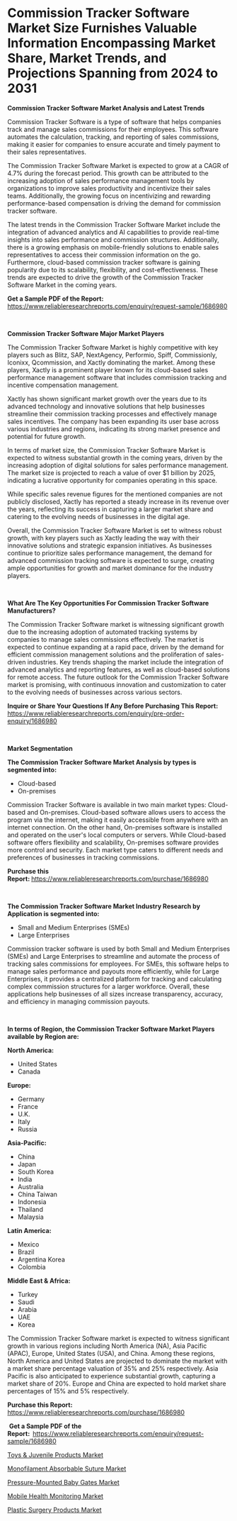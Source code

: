 <p><h1>Commission Tracker Software Market Size Furnishes Valuable Information Encompassing Market Share, Market Trends, and Projections Spanning from 2024 to 2031</h1></p><p><strong>Commission Tracker Software Market Analysis and Latest Trends</strong></p>
<p><p>Commission Tracker Software is a type of software that helps companies track and manage sales commissions for their employees. This software automates the calculation, tracking, and reporting of sales commissions, making it easier for companies to ensure accurate and timely payment to their sales representatives.</p><p>The Commission Tracker Software Market is expected to grow at a CAGR of 4.7% during the forecast period. This growth can be attributed to the increasing adoption of sales performance management tools by organizations to improve sales productivity and incentivize their sales teams. Additionally, the growing focus on incentivizing and rewarding performance-based compensation is driving the demand for commission tracker software.</p><p>The latest trends in the Commission Tracker Software Market include the integration of advanced analytics and AI capabilities to provide real-time insights into sales performance and commission structures. Additionally, there is a growing emphasis on mobile-friendly solutions to enable sales representatives to access their commission information on the go. Furthermore, cloud-based commission tracker software is gaining popularity due to its scalability, flexibility, and cost-effectiveness. These trends are expected to drive the growth of the Commission Tracker Software Market in the coming years.</p></p>
<p><strong>Get a Sample PDF of the Report:&nbsp;</strong> <a href="https://www.reliableresearchreports.com/enquiry/request-sample/1686980">https://www.reliableresearchreports.com/enquiry/request-sample/1686980</a></p>
<p>&nbsp;</p>
<p><strong>Commission Tracker Software Major Market Players</strong></p>
<p><p>The Commission Tracker Software Market is highly competitive with key players such as Blitz, SAP, NextAgency, Performio, Spiff, Commissionly, Iconixx, Qcommission, and Xactly dominating the market. Among these players, Xactly is a prominent player known for its cloud-based sales performance management software that includes commission tracking and incentive compensation management.</p><p>Xactly has shown significant market growth over the years due to its advanced technology and innovative solutions that help businesses streamline their commission tracking processes and effectively manage sales incentives. The company has been expanding its user base across various industries and regions, indicating its strong market presence and potential for future growth.</p><p>In terms of market size, the Commission Tracker Software Market is expected to witness substantial growth in the coming years, driven by the increasing adoption of digital solutions for sales performance management. The market size is projected to reach a value of over $1 billion by 2025, indicating a lucrative opportunity for companies operating in this space.</p><p>While specific sales revenue figures for the mentioned companies are not publicly disclosed, Xactly has reported a steady increase in its revenue over the years, reflecting its success in capturing a larger market share and catering to the evolving needs of businesses in the digital age.</p><p>Overall, the Commission Tracker Software Market is set to witness robust growth, with key players such as Xactly leading the way with their innovative solutions and strategic expansion initiatives. As businesses continue to prioritize sales performance management, the demand for advanced commission tracking software is expected to surge, creating ample opportunities for growth and market dominance for the industry players.</p></p>
<p>&nbsp;</p>
<p><strong>What Are The Key Opportunities For Commission Tracker Software Manufacturers?</strong></p>
<p><p>The Commission Tracker Software market is witnessing significant growth due to the increasing adoption of automated tracking systems by companies to manage sales commissions effectively. The market is expected to continue expanding at a rapid pace, driven by the demand for efficient commission management solutions and the proliferation of sales-driven industries. Key trends shaping the market include the integration of advanced analytics and reporting features, as well as cloud-based solutions for remote access. The future outlook for the Commission Tracker Software market is promising, with continuous innovation and customization to cater to the evolving needs of businesses across various sectors.</p></p>
<p><strong>Inquire or Share Your Questions If Any Before Purchasing This Report:</strong> <a href="https://www.reliableresearchreports.com/enquiry/pre-order-enquiry/1686980">https://www.reliableresearchreports.com/enquiry/pre-order-enquiry/1686980</a></p>
<p>&nbsp;</p>
<p><strong>Market Segmentation</strong></p>
<p><strong>The Commission Tracker Software Market Analysis by types is segmented into:</strong></p>
<p><ul><li>Cloud-based</li><li>On-premises</li></ul></p>
<p><p>Commission Tracker Software is available in two main market types: Cloud-based and On-premises. Cloud-based software allows users to access the program via the internet, making it easily accessible from anywhere with an internet connection. On the other hand, On-premises software is installed and operated on the user's local computers or servers. While Cloud-based software offers flexibility and scalability, On-premises software provides more control and security. Each market type caters to different needs and preferences of businesses in tracking commissions.</p></p>
<p><strong>Purchase this Report:&nbsp;</strong><a href="https://www.reliableresearchreports.com/purchase/1686980">https://www.reliableresearchreports.com/purchase/1686980</a></p>
<p>&nbsp;</p>
<p><strong>The Commission Tracker Software Market Industry Research by Application is segmented into:</strong></p>
<p><ul><li>Small and Medium Enterprises (SMEs)</li><li>Large Enterprises</li></ul></p>
<p><p>Commission tracker software is used by both Small and Medium Enterprises (SMEs) and Large Enterprises to streamline and automate the process of tracking sales commissions for employees. For SMEs, this software helps to manage sales performance and payouts more efficiently, while for Large Enterprises, it provides a centralized platform for tracking and calculating complex commission structures for a larger workforce. Overall, these applications help businesses of all sizes increase transparency, accuracy, and efficiency in managing commission payouts.</p></p>
<p>&nbsp;</p>
<p><strong>In terms of Region, the Commission Tracker Software Market Players available by Region are:</strong></p>
<p>
    <p> <strong> North America: </strong>
        <ul>
            <li>United States</li>
            <li>Canada</li>
        </ul>
        </p> 
    <p> <strong> Europe: </strong>
        <ul>
            <li>Germany</li>
            <li>France</li>
            <li>U.K.</li>
            <li>Italy</li>
            <li>Russia</li>
        </ul>
        </p> 
    <p> <strong> Asia-Pacific: </strong>
        <ul>
            <li>China</li>
            <li>Japan</li>
            <li>South Korea</li>
            <li>India</li>
            <li>Australia</li>
            <li>China Taiwan</li>
            <li>Indonesia</li>
            <li>Thailand</li>
            <li>Malaysia</li>
        </ul>
        </p> 
    <p> <strong> Latin America: </strong>
        <ul>
            <li>Mexico</li>
            <li>Brazil</li>
            <li>Argentina Korea</li>
            <li>Colombia</li>
        </ul>
        </p> 
    <p> <strong> Middle East & Africa: </strong>
        <ul>
            <li>Turkey</li>
            <li>Saudi</li>
            <li>Arabia</li>
            <li>UAE</li>
            <li>Korea</li>
        </ul>
    </p>
    </p>
<p><p>The Commission Tracker Software market is expected to witness significant growth in various regions including North America (NA), Asia Pacific (APAC), Europe, United States (USA), and China. Among these regions, North America and United States are projected to dominate the market with a market share percentage valuation of 35% and 25% respectively. Asia Pacific is also anticipated to experience substantial growth, capturing a market share of 20%. Europe and China are expected to hold market share percentages of 15% and 5% respectively.</p></p>
<p><strong>Purchase this Report: </strong><a href="https://www.reliableresearchreports.com/purchase/1686980">https://www.reliableresearchreports.com/purchase/1686980</a></p>
<p>&nbsp;<strong>Get a Sample PDF of the Report:&nbsp;&nbsp;</strong><a href="https://www.reliableresearchreports.com/enquiry/request-sample/1686980">https://www.reliableresearchreports.com/enquiry/request-sample/1686980</a></p>
<p><strong></strong></p>
<p><p><a href="https://github.com/ChiragRp1/Market-Research-Report-List-3/blob/main/toys-juvenile-products-market.md">Toys & Juvenile Products Market</a></p><p><a href="https://medium.com/@serenaframi/monofilament-absorbable-suture-market-competitive-analysis-market-trends-and-forecast-to-2031-191e543cfa46">Monofilament Absorbable Suture Market</a></p><p><a href="https://github.com/abdelrhmankishk22/Market-Research-Report-List-3/blob/main/pressure-mounted-baby-gates-market.md">Pressure-Mounted Baby Gates Market</a></p><p><a href="https://medium.com/@walterstanley64/decoding-mobile-health-monitoring-market-metrics-market-share-trends-and-growth-patterns-1b34d156119f">Mobile Health Monitoring Market</a></p><p><a href="https://medium.com/@walterstanley64/plastic-surgery-products-market-trends-and-market-analysis-forecasted-for-period-2024-2031-2c171e949f96">Plastic Surgery Products Market</a></p></p>